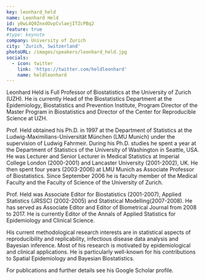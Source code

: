 ```yaml
---
key: leonhard_held
name: Leonhard Held
id: y0wL4Q9ZnxdOvpCvlaejITZcPBq2
feature: true 
#type: keynote
company: University of Zurich
city: 'Zurich, Switzerland'
photoURL: /images/speakers/leonhard_held.jpg
socials:
  - icon: twitter
    link: 'https://twitter.com/heldleonhard'
    name: heldleonhard
---
```


Leonhard Held is Full Professor of Biostatistics at the University of Zurich (UZH). He is currently Head of the Biostatistics Department at the Epidemiology, Biostatistics and Prevention Institute, Program Director of the Master Program in Biostatistics and Director of the Center for Reproducible Science at UZH. 

Prof. Held obtained his Ph.D. in 1997 at the Department of Statistics at the Ludwig-Maximilians-Universität München (LMU Munich) under the supervision of Ludwig Fahrmeir. During his Ph.D. studies he spent a year at the Department of Statistics of the University of Washington in Seattle, USA. He was Lecturer and Senior Lecturer in Medical Statistics at Imperial College London (2000-2001) and Lancaster University (2001-2002), UK. He then spent four years (2003-2006) at LMU Munich as Associate Professor of Biostatistics. Since September 2006 he is faculty member of the  Medical Faculty and the Faculty of Science of the University of Zurich.

Prof. Held was Associate Editor for Biostatistics (2001-2007), Applied Statistics (JRSSC) (2002-2005) and Statistical Modelling(2007-2008). He has served as Associate Editor and Editor of Biometrical Journal from 2008 to 2017. He is currently Editor of the Annals of Applied Statistics for Epidemiology and Clinical Science. 

His current methodological research interests are in statistical aspects of reproducibility and replicability, infectious disease data analysis and Bayesian inference. Most of his research is motivated by epidemiological and clinical applications. He is particularly well-known for his contributions to Spatial Epidemiology and Bayesian Biostatistics.

For publications and further details see his Google Scholar profile.
